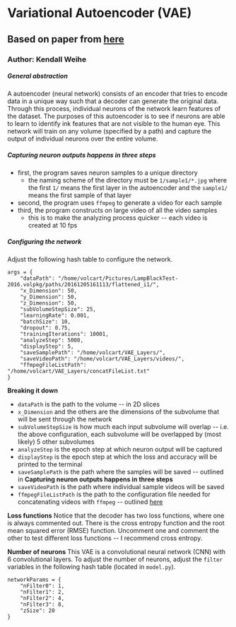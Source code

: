 # Variational Autoencoder (VAE)
## Based on paper from [here](https://arxiv.org/pdf/1312.6114.pdf)
### Author: Kendall Weihe

##### General abstraction
A autoencoder (neural network) consists of an encoder that tries to encode data in a unique way such that a decoder can generate the original data.
Through this process, individual neurons of the network learn features of the dataset. The purposes of this autoencoder is to see if neurons are able to learn
to identify ink features that are not visible to the human eye. This network will train on any volume (specified by a path) and capture the output of individual neurons
over the entire volume.

##### Capturing neuron outputs happens in three steps
* first, the program saves neuron samples to a unique directory
    * the naming scheme of the directory must be `1/sample1/*.jpg` where the first `1/` means the first layer in the autoencoder and the `sample1/` means the first sample of that layer
* second, the program uses `ffmpeg` to generate a video for each sample
* third, the program constructs on large video of all the video samples
    * this is to make the analyzing process quicker -- each video is created at 10 fps

##### Configuring the network

Adjust the following hash table to configure the network.

```[python]
args = {
    "dataPath": "/home/volcart/Pictures/LampBlackTest-2016.volpkg/paths/20161205161113/flattened_i1/",
    "x_Dimension": 50,
    "y_Dimension": 50,
    "z_Dimension": 50,
    "subVolumeStepSize": 25,
    "learningRate": 0.001,
    "batchSize": 10,
    "dropout": 0.75,
    "trainingIterations": 10001,
    "analyzeStep": 5000,
    "displayStep": 5,
    "saveSamplePath": "/home/volcart/VAE_Layers/",
    "saveVideoPath": "/home/volcart/VAE_Layers/videos/",
    "ffmpegFileListPath": "/home/volcart/VAE_Layers/concatFileList.txt"
}
```

**Breaking it down**
* `dataPath` is the path to the volume -- in 2D slices
* `x_Dimension` and the others are the dimensions of the subvolume that will be sent through the network
* `subVolumeStepSize` is how much each input subvolume will overlap -- i.e. the above configuration, each subvolume will be overlapped by (most likely) 5 other subvolumes
* `analyzeStep` is the epoch step at which neuron output will be captured
* `displayStep` is the epoch step at which the loss and accuracy will be printed to the terminal
* `saveSamplePath` is the path where the samples will be saved -- outlined in **Capturing neuron outputs happens in three steps**
* `saveVideoPath` is the path where individual sample videos will be saved
* `ffmpegFileListPath` is the path to the configuration file needed for concatenating videos with `ffmpeg` -- outlined [here](https://trac.ffmpeg.org/wiki/Concatenate)


**Loss functions**
Notice that the decoder has two loss functions, where one is always commented out. There is the cross entropy function and the root mean squared error (RMSE) function.
Uncomment one and comment the other to test different loss functions -- I recommend cross entropy.

**Number of neurons**
This VAE is a convolutional neural network (CNN) with 6 convolutional layers. To adjust the number of neurons, adjust the `filter` variables in the following hash table (located in `model.py`).

```[python]
networkParams = {
    "nFilter0": 1,
    "nFilter1": 2,
    "nFilter2": 4,
    "nFilter3": 8,
    "zSize": 20
}
```
